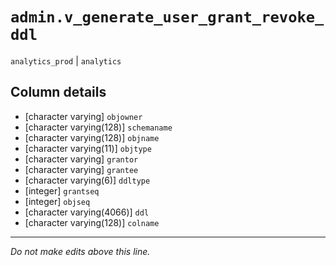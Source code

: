 # `admin.v_generate_user_grant_revoke_ddl`
`analytics_prod` | `analytics`

## Column details
* [character varying] `objowner`
* [character varying(128)] `schemaname`
* [character varying(128)] `objname`
* [character varying(11)] `objtype`
* [character varying] `grantor`
* [character varying] `grantee`
* [character varying(6)] `ddltype`
* [integer]   `grantseq`
* [integer]   `objseq`
* [character varying(4066)] `ddl`
* [character varying(128)] `colname`

-------------------------------------------------------------------------------
*Do not make edits above this line.*
